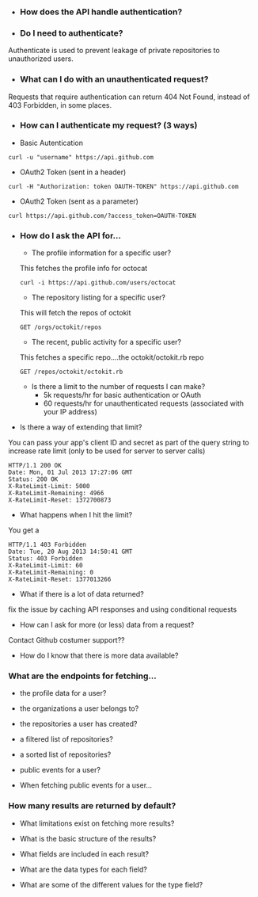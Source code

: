  * ### How does the API handle authentication?
 
 
 
 * ### Do I need to authenticate?
 
 Authenticate is used to prevent leakage of private repositories to unauthorized users.
 
 * ### What can I do with an unauthenticated request?
 
 Requests that require authentication can return 404 Not Found, instead of 403 Forbidden, in some places.
 
 * ### How can I authenticate my request? (3 ways)
 
* Basic Autentication
```
curl -u "username" https://api.github.com
```
* OAuth2 Token (sent in a header)
```
curl -H "Authorization: token OAUTH-TOKEN" https://api.github.com
```
* OAuth2 Token (sent as a parameter)
```
curl https://api.github.com/?access_token=OAUTH-TOKEN
```
 
 * ### How do I ask the API for...
    * The profile information for a specific user?
    
    This fetches the profile info for octocat

    ```
    curl -i https://api.github.com/users/octocat
    ```
    
    * The repository listing for a specific user?
    
    This will fetch the repos of octokit
    
    ```
    GET /orgs/octokit/repos
    ```
    * The recent, public activity for a specific user?
    
    This fetches a specific repo....the octokit/octokit.rb repo
    
    ```
    GET /repos/octokit/octokit.rb
    ```
    
    * Is there a limit to the number of requests I can make?
      * 5k requests/hr for basic authentication or OAuth
      * 60 requests/hr for unauthenticated requests (associated with your IP address)
 


* Is there a way of extending that limit?

You can pass your app's client ID and secret as part of the query string to increase rate limit (only to be used for server to server calls) 
``` 
HTTP/1.1 200 OK
Date: Mon, 01 Jul 2013 17:27:06 GMT
Status: 200 OK
X-RateLimit-Limit: 5000
X-RateLimit-Remaining: 4966
X-RateLimit-Reset: 1372700873
```

* What happens when I hit the limit?
 
You get a 
```
HTTP/1.1 403 Forbidden
Date: Tue, 20 Aug 2013 14:50:41 GMT
Status: 403 Forbidden
X-RateLimit-Limit: 60
X-RateLimit-Remaining: 0
X-RateLimit-Reset: 1377013266
```

* What if there is a lot of data returned?
 
fix the issue by caching API responses and using conditional requests

* How can I ask for more (or less) data from a request?
 
Contact Github costumer support??


* How do I know that there is more data available?



### What are the endpoints for fetching...

  * the profile data for a user? 
  
  * the organizations a user belongs to?
  
  * the repositories a user has created?
  
  * a filtered list of repositories?
  
  * a sorted list of repositories?
  
  * public events for a user?
  
  * When fetching public events for a user...
  
### How many results are returned by default?

  * What limitations exist on fetching more results?
  
  * What is the basic structure of the results?
  
  * What fields are included in each result?
  
  * What are the data types for each field?
  
  * What are some of the different values for the type field?
